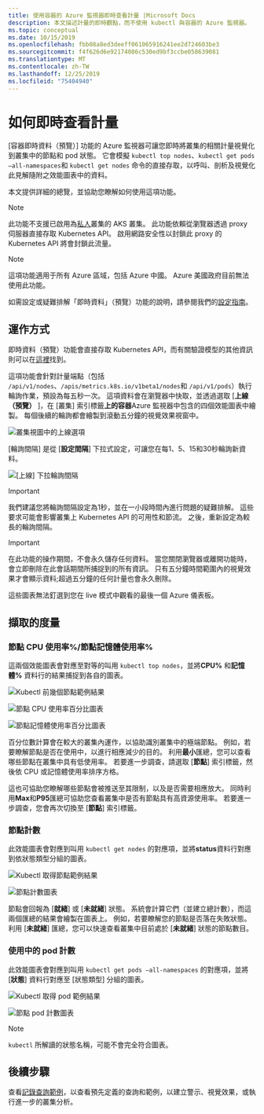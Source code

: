 ```yaml
---
title: 使用容器的 Azure 監視器即時查看計量 |Microsoft Docs
description: 本文描述計量的即時觀點，而不使用 kubectl 與容器的 Azure 監視器。
ms.topic: conceptual
ms.date: 10/15/2019
ms.openlocfilehash: fbb08a8ed3deeff061065916241ee2d724603be3
ms.sourcegitcommit: f4f626d6e92174086c530ed9bf3ccbe058639081
ms.translationtype: MT
ms.contentlocale: zh-TW
ms.lasthandoff: 12/25/2019
ms.locfileid: "75404940"
---
```

# <a name="how-to-view-metrics-in-real-time"></a>如何即時查看計量

[容器即時資料（預覽）] 功能的 Azure 監視器可讓您即時將叢集的相關計量視覺化到叢集中的節點和 pod 狀態。 它會模擬 `kubectl top nodes`、`kubectl get pods –all-namespaces`和 `kubectl get nodes` 命令的直接存取，以呼叫、剖析及視覺化此見解隨附之效能圖表中的資料。 

本文提供詳細的總覽，並協助您瞭解如何使用這項功能。  

>[!NOTE]
>此功能不支援已啟用為[私人](https://azure.microsoft.com/updates/aks-private-cluster/)叢集的 AKS 叢集。 此功能依賴從瀏覽器透過 proxy 伺服器直接存取 Kubernetes API。 啟用網路安全性以封鎖此 proxy 的 Kubernetes API 將會封鎖此流量。 

>[!NOTE]
>這項功能適用于所有 Azure 區域，包括 Azure 中國。 Azure 美國政府目前無法使用此功能。

如需設定或疑難排解「即時資料」（預覽）功能的說明，請參閱我們的[設定指南](container-insights-livedata-setup.md)。

## <a name="how-it-works"></a>運作方式 

即時資料（預覽）功能會直接存取 Kubernetes API，而有關驗證模型的其他資訊則可以在[這裡](https://kubernetes.io/docs/concepts/overview/kubernetes-api/)找到。 

這項功能會針對計量端點（包括 `/api/v1/nodes`、`/apis/metrics.k8s.io/v1beta1/nodes`和 `/api/v1/pods`）執行輪詢作業，預設為每五秒一次。 這項資料會在瀏覽器中快取，並透過選取 [**上線（預覽）** ]，在 [叢集] 索引標籤**上的容器**Azure 監視器中包含的四個效能圖表中繪製。 每個後續的輪詢都會繪製到滾動五分鐘的視覺效果視窗中。 

![叢集視圖中的上線選項](./media/container-insights-livedata-metrics/cluster-view-go-live-example-01.png)

[輪詢間隔] 是從 [**設定間隔**] 下拉式設定，可讓您在每1、5、15和30秒輪詢新資料。 

![[上線] 下拉輪詢間隔](./media/container-insights-livedata-metrics/cluster-view-polling-interval-dropdown.ping.png)

>[!IMPORTANT]
>我們建議您將輪詢間隔設定為1秒，並在一小段時間內進行問題的疑難排解。 這些要求可能會影響叢集上 Kubernetes API 的可用性和節流。 之後，重新設定為較長的輪詢間隔。 

>[!IMPORTANT]
>在此功能的操作期間，不會永久儲存任何資料。 當您關閉瀏覽器或離開功能時，會立即刪除在此會話期間所捕捉到的所有資訊。 只有五分鐘時間範圍內的視覺效果才會顯示資料;超過五分鐘的任何計量也會永久刪除。

這些圖表無法釘選到您在 live 模式中觀看的最後一個 Azure 儀表板。

## <a name="metrics-captured"></a>擷取的度量

### <a name="node-cpu-utilization---node-memory-utilization-"></a>節點 CPU 使用率%/節點記憶體使用率% 

這兩個效能圖表會對應至對等的叫用 `kubectl top nodes`，並將**CPU%** 和**記憶體%** 資料行的結果捕捉到各自的圖表。 

![Kubectl 前幾個節點範例結果](./media/container-insights-livedata-metrics/kubectl-top-nodes-example.png)

![節點 CPU 使用率百分比圖表](./media/container-insights-livedata-metrics/cluster-view-node-cpu-util.png)

![節點記憶體使用率百分比圖表](./media/container-insights-livedata-metrics/cluster-view-node-memory-util.png)

百分位數計算會在較大的叢集內運作，以協助識別叢集中的極端節點。 例如，若要瞭解節點是否在使用中，以進行相應減少的目的。 利用**最小**匯總，您可以查看哪些節點在叢集中具有低使用率。 若要進一步調查，請選取 [**節點**] 索引標籤，然後依 CPU 或記憶體使用率排序方格。

這也可協助您瞭解哪些節點會被推送至其限制，以及是否需要相應放大。 同時利用**Max**和**P95**匯總可協助您查看叢集中是否有節點具有高資源使用率。 若要進一步調查，您會再次切換至 [**節點**] 索引標籤。

### <a name="node-count"></a>節點計數

此效能圖表會對應到叫用 `kubectl get nodes` 的對應項，並將**status**資料行對應到依狀態類型分組的圖表。

![Kubectl 取得節點範例結果](./media/container-insights-livedata-metrics/kubectl-get-nodes-example.png)

![節點計數圖表](./media/container-insights-livedata-metrics/cluster-view-node-count-01.png)

節點會回報為 [**就緒**] 或 [**未就緒**] 狀態。 系統會計算它們（並建立總計數），而這兩個匯總的結果會繪製在圖表上。
例如，若要瞭解您的節點是否落在失敗狀態。 利用 [**未就緒**] 匯總，您可以快速查看叢集中目前處於 [**未就緒**] 狀態的節點數目。

### <a name="active-pod-count"></a>使用中的 pod 計數

此效能圖表會對應到叫用 `kubectl get pods –all-namespaces` 的對應項，並將 [**狀態**] 資料行對應至 [狀態類型] 分組的圖表。

![Kubectl 取得 pod 範例結果](./media/container-insights-livedata-metrics/kubectl-get-pods-example.png)

![節點 pod 計數圖表](./media/container-insights-livedata-metrics/cluster-view-node-pod-count.png)

>[!NOTE]
>`kubectl` 所解讀的狀態名稱，可能不會完全符合圖表。 

## <a name="next-steps"></a>後續步驟

查看[記錄查詢範例](container-insights-log-search.md#search-logs-to-analyze-data)，以查看預先定義的查詢和範例，以建立警示、視覺效果，或執行進一步的叢集分析。
